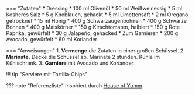 === "Zutaten"
    * Dressing
        * 100 ml Olivenöl
        * 50 ml Weißweinessig
        * 5 ml Kosheres Salz
        * 5 g Knoblauch, gehackt
        * 5 ml Limettensaft
        * 2 ml Oregano, getrocknet
        * 15 ml Honig
    * 400 g Schwarzaugenbohnen
    * 400 g Schwarze Bohnen
    * 400 g Maiskörner
    * 150 g Kirschtomaten, halbiert
    * 150 g Rote Paprika, gewürfelt
    * 30 g Jalapeño, gehacked
    * Zum Garnieren
        * 200 g Avocado, gewürfelt
        * 60 ml Koriander

=== "Anweisungen"
    1. **Vermenge** die Zutaten in einer großen Schüssel.
    2. **Marinate.** Decke die Schüssel ab. Marinate 2 stunden. Kühle im Kühlschrank.
    3. **Garniere** mit Avocado und Koriander.

!!! tip "Serviere mit Tortilla-Chips"

??? note "Referenzliste"
    Inspiriert durch [House of Yumm](https://houseofyumm.com/texas-caviar/).
